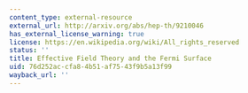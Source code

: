```yaml
---
content_type: external-resource
external_url: http://arxiv.org/abs/hep-th/9210046
has_external_license_warning: true
license: https://en.wikipedia.org/wiki/All_rights_reserved
status: ''
title: Effective Field Theory and the Fermi Surface
uid: 76d252ac-cfa8-4b51-af75-43f9b5a13f99
wayback_url: ''
---
```

